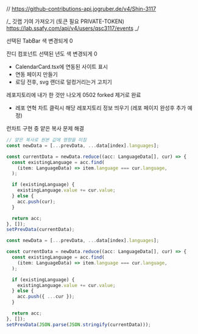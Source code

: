 // https://github-contributions-api.jogruber.de/v4/Shin-3117

/_
깃랩 기여 가져오기 (토큰 필요 PRIVATE-TOKEN)
https://lab.ssafy.com/api/v4/users/qsc3117/events
_/

선택된 TabBar 색 변경되게 0

잔디 컴포넌트 선택된 년도 색 변경되게 0

- CalendarCard.tsx에 연동된 사이트 표시
- 연동 페이지 만들기
- 로딩 전후, svg 랜더로 덜컹거리는거 고치기

레포지토리에 내가 한 것만 나오게 0502 forked 제거로 완료

- 레포 연혁 차트 클릭시 해당 레포지토리 정보 띄우기 (레포 페이지 완성후 추가 예정)

런차트 구현 중 얕은 복사 문제 해결

```ts
// 얕은 복사로 원본 값에 영향을 미침
const newData = [...prevData, ...data[index].languages];

const currentData = newData.reduce((acc: LanguageData[], cur) => {
  const existingLanguage = acc.find(
    (item: LanguageData) => item.language === cur.language,
  );

  if (existingLanguage) {
    existingLanguage.value += cur.value;
  } else {
    acc.push(cur);
  }

  return acc;
}, []);
setPrevData(currentData);
```

```ts
const newData = [...prevData, ...data[index].languages];

const currentData = newData.reduce((acc: LanguageData[], cur) => {
  const existingLanguage = acc.find(
    (item: LanguageData) => item.language === cur.language,
  );

  if (existingLanguage) {
    existingLanguage.value += cur.value;
  } else {
    acc.push({ ...cur });
  }

  return acc;
}, []);
setPrevData(JSON.parse(JSON.stringify(currentData)));
```
